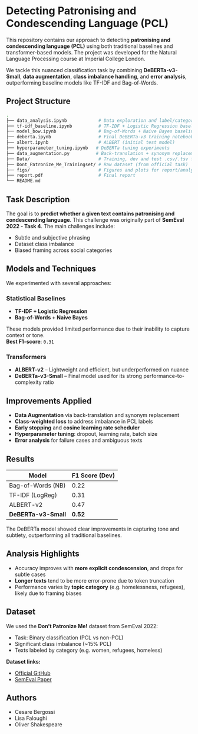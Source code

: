 # Detecting Patronising and Condescending Language (PCL)

This repository contains our approach to detecting **patronising and condescending language (PCL)** using both traditional baselines and transformer-based models. The project was developed for the Natural Language Processing course at Imperial College London.

We tackle this nuanced classification task by combining **DeBERTa-v3-Small**, **data augmentation**, **class imbalance handling**, and **error analysis**, outperforming baseline models like TF-IDF and Bag-of-Words.


## Project Structure

```bash
.
├── data_analysis.ipynb            # Data exploration and label/category analysis
├── tf-idf_baseline.ipynb          # TF-IDF + Logistic Regression baseline
├── model_bow.ipynb                # Bag-of-Words + Naive Bayes baseline
├── deberta.ipynb                  # Final DeBERTa-v3 training notebook
├── albert.ipynb                   # ALBERT (initial test model)
├── hyperparameter_tuning.ipynb   # DeBERTa tuning experiments
├── data_augmentation.py          # Back-translation + synonym replacement
├── Data/                          # Training, dev and test .csv/.tsv files
├── Dont_Patronize_Me_Trainingset/ # Raw dataset (from official task)
├── figs/                          # Figures and plots for report/analysis
├── report.pdf                     # Final report
└── README.md
```

## Task Description

The goal is to **predict whether a given text contains patronising and condescending language**. This challenge was originally part of **SemEval 2022 - Task 4**. The main challenges include:

- Subtle and subjective phrasing  
- Dataset class imbalance  
- Biased framing across social categories  

## Models and Techniques

We experimented with several approaches:

### Statistical Baselines

- **TF-IDF + Logistic Regression**  
- **Bag-of-Words + Naive Bayes**

These models provided limited performance due to their inability to capture context or tone.  
**Best F1-score**: `0.31`

### Transformers

- **ALBERT-v2** – Lightweight and efficient, but underperformed on nuance  
- **DeBERTa-v3-Small** – Final model used for its strong performance-to-complexity ratio

## Improvements Applied

- **Data Augmentation** via back-translation and synonym replacement  
- **Class-weighted loss** to address imbalance in PCL labels  
- **Early stopping** and **cosine learning rate scheduler**  
- **Hyperparameter tuning**: dropout, learning rate, batch size  
- **Error analysis** for failure cases and ambiguous texts  

## Results

| Model                  | F1 Score (Dev) |
|------------------------|----------------|
| Bag-of-Words (NB)      | 0.22           |
| TF-IDF (LogReg)        | 0.31           |
| ALBERT-v2              | 0.47           |
| **DeBERTa-v3-Small**   | **0.52**       |

The DeBERTa model showed clear improvements in capturing tone and subtlety, outperforming all traditional baselines.

## Analysis Highlights

- Accuracy improves with **more explicit condescension**, and drops for subtle cases  
- **Longer texts** tend to be more error-prone due to token truncation  
- Performance varies by **topic category** (e.g. homelessness, refugees), likely due to framing biases

## Dataset

We used the **Don’t Patronize Me!** dataset from SemEval 2022:

- Task: Binary classification (PCL vs non-PCL)  
- Significant class imbalance (~15% PCL)  
- Texts labeled by category (e.g. women, refugees, homeless)

**Dataset links:**
- [Official GitHub](https://github.com/Perez-AlmendrosC/dontpatronizeme)  
- [SemEval Paper](https://aclanthology.org/2022.nlp4pi-1.15/)


## Authors

- Cesare Bergossi  
- Lisa Faloughi  
- Oliver Shakespeare  
